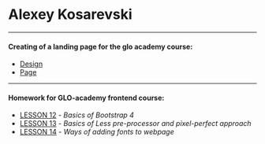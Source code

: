 # Alexey Kosarevski
*****
#### Creating of a landing page for the glo academy course:
* [Design](https://github.com/kasarevich/kasarevich.github.io/blob/master/practice/img/design.jpg?raw=true)
* [Page](kasarevich.github.io/practice)
*****
#### Homework for GLO-academy frontend course:
* [LESSON 12](kasarevich.github.io/lesson_12) - *Basics of Bootstrap 4*
* [LESSON 13](kasarevich.github.io/lesson_13) - *Basics of Less pre-processor and pixel-perfect approach*
* [LESSON 14](kasarevich.github.io/lesson_14) - *Ways of adding fonts to webpage*

